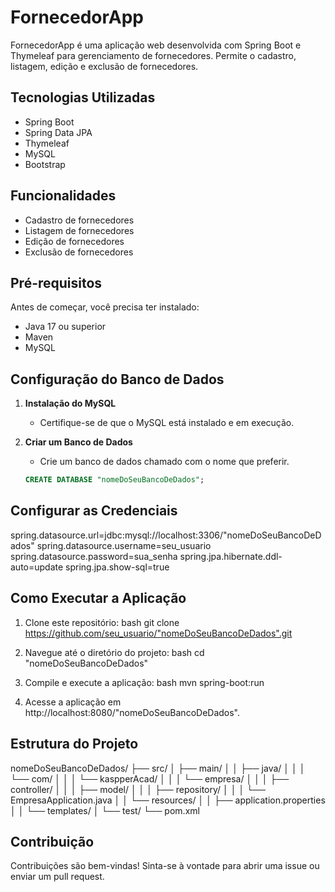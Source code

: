 # FornecedorApp

FornecedorApp é uma aplicação web desenvolvida com Spring Boot e Thymeleaf para gerenciamento de fornecedores. Permite o cadastro, listagem, edição e exclusão de fornecedores.

## Tecnologias Utilizadas

- Spring Boot
- Spring Data JPA
- Thymeleaf
- MySQL
- Bootstrap

## Funcionalidades

- Cadastro de fornecedores
- Listagem de fornecedores
- Edição de fornecedores
- Exclusão de fornecedores

## Pré-requisitos

Antes de começar, você precisa ter instalado:

- Java 17 ou superior
- Maven
- MySQL

## Configuração do Banco de Dados

1. **Instalação do MySQL**
   - Certifique-se de que o MySQL está instalado e em execução.

2. **Criar um Banco de Dados**
   - Crie um banco de dados chamado com o nome que preferir.

   ```sql
   CREATE DATABASE "nomeDoSeuBancoDeDados";

## Configurar as Credenciais

  spring.datasource.url=jdbc:mysql://localhost:3306/"nomeDoSeuBancoDeDados"
  spring.datasource.username=seu_usuario
  spring.datasource.password=sua_senha
  spring.jpa.hibernate.ddl-auto=update
  spring.jpa.show-sql=true

## Como Executar a Aplicação

1. Clone este repositório: bash
  git clone https://github.com/seu_usuario/"nomeDoSeuBancoDeDados".git

2. Navegue até o diretório do projeto: bash
  cd "nomeDoSeuBancoDeDados"

3. Compile e execute a aplicação: bash
  mvn spring-boot:run

4. Acesse a aplicação em http://localhost:8080/"nomeDoSeuBancoDeDados".

## Estrutura do Projeto
nomeDoSeuBancoDeDados/
├── src/
│   ├── main/
│   │   ├── java/
│   │   │   └── com/
│   │   │       └── kaspperAcad/
│   │   │           └── empresa/
│   │   │               ├── controller/
│   │   │               ├── model/
│   │   │               ├── repository/
│   │   │               └── EmpresaApplication.java
│   │   └── resources/
│   │       ├── application.properties
│   │       └── templates/
│   └── test/
└── pom.xml

## Contribuição
Contribuições são bem-vindas! Sinta-se à vontade para abrir uma issue ou enviar um pull request.

